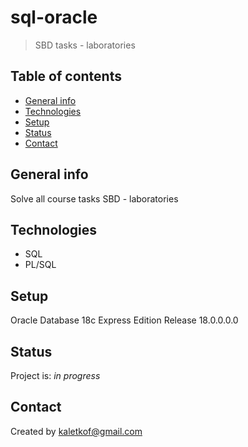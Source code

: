 # sql-oracle
> SBD tasks - laboratories

## Table of contents
* [General info](#general-info)
* [Technologies](#technologies)
* [Setup](#setup)
* [Status](#status)
* [Contact](#contact)

## General info
Solve all course tasks SBD - laboratories

## Technologies
* SQL
* PL/SQL 

## Setup
Oracle Database 18c Express Edition Release 18.0.0.0.0

## Status
Project is: _in progress_

## Contact
Created by kaletkof@gmail.com